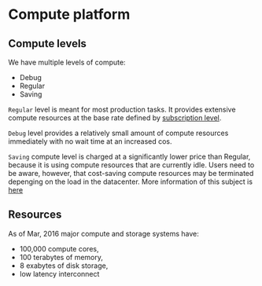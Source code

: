 # Compute platform

## Compute levels

We have multiple levels of compute:

- Debug
- Regular
- Saving

`Regular` level is meant for most production tasks. It provides extensive compute resources at the base rate defined by [subscription level](/billing/accounts-and-billing#pricing).

`Debug` level provides a relatively small amount of compute resources immediately with no wait time at an increased cos.

`Saving` compute level is charged at a significantly lower price than Regular, because it is using compute resources that are currently idle. Users need to be aware, however, that cost-saving compute resources may be terminated depenging on the load in the datacenter. More information of this subject is [here](../cli/jobs.md#job-termination)

## Resources

As of Mar, 2016 major compute and storage systems have:

* 100,000 compute cores,
* 100 terabytes of memory,
* 8 exabytes of disk storage,
* low latency interconnect
